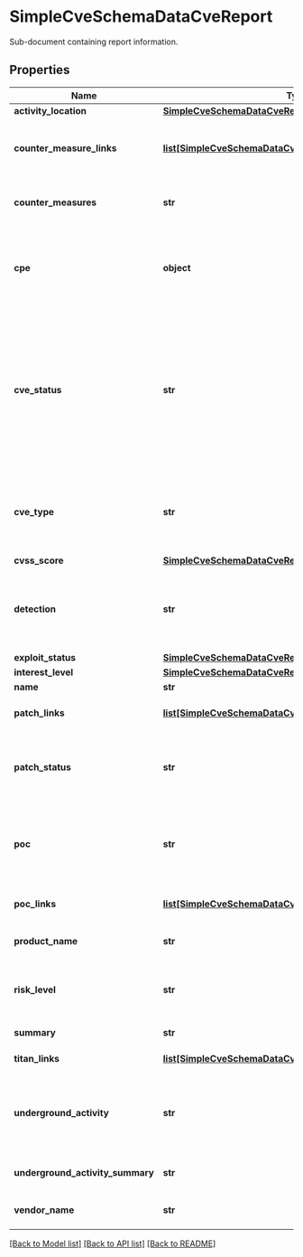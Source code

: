 # SimpleCveSchemaDataCveReport

Sub-document containing report information.

## Properties
Name | Type | Description | Notes
------------ | ------------- | ------------- | -------------
**activity_location** | [**SimpleCveSchemaDataCveReportActivityLocation**](SimpleCveSchemaDataCveReportActivityLocation.md) |  | [optional] 
**counter_measure_links** | [**list[SimpleCveSchemaDataCveReportCounterMeasureLinks]**](SimpleCveSchemaDataCveReportCounterMeasureLinks.md) | Titled URLs to countermeasure information to protect against the CVE. | [optional] 
**counter_measures** | **str** | Summary of &#x60;countermeasures&#x60; to protect against the CVE. | [optional] 
**cpe** | **object** | &#x60;CPE&#x60; (Common Platform Enumeration) is the list of the software affected by the vulnerability. Raw data field. | [optional] 
**cve_status** | **str** | &#x60;status_new&#x60; for recently added CVE; &#x60;status_existing&#x60; for CVE being reported for a while; &#x60;status_historical&#x60; for phased out and not actual at the moment. Allowed values: &#x60;status_existing&#x60;, &#x60;status_new&#x60;, &#x60;status_historical&#x60;. | 
**cve_type** | **str** | Type of CVE, for example: &#x60;Buffer overflow&#x60;, &#x60;Privilege escalation&#x60;, &#x60;Memory corruption&#x60;, etc. | 
**cvss_score** | [**SimpleCveSchemaDataCveReportCvssScore**](SimpleCveSchemaDataCveReportCvssScore.md) |  | [optional] 
**detection** | **str** | Detection (signatures, definitions) exists for the CVE. Allowed values: &#x60;available&#x60;, &#x60;not_available&#x60;. | [optional] 
**exploit_status** | [**SimpleCveSchemaDataCveReportExploitStatus**](SimpleCveSchemaDataCveReportExploitStatus.md) |  | [optional] 
**interest_level** | [**SimpleCveSchemaDataCveReportInterestLevel**](SimpleCveSchemaDataCveReportInterestLevel.md) |  | [optional] 
**name** | **str** | CVE number. | 
**patch_links** | [**list[SimpleCveSchemaDataCveReportPatchLinks]**](SimpleCveSchemaDataCveReportPatchLinks.md) | Titled URLs to available CVE patch. | [optional] 
**patch_status** | **str** | Indicates availability of the CVE patch. Allowed values: &#x60;available&#x60;, &#x60;some_available&#x60;, &#x60;unavailable&#x60;. | [optional] 
**poc** | **str** | Proof of concept code or demonstration exists. Allowed values: &#x60;observed&#x60;, &#x60;not_observed&#x60;, &#x60;alleged_observed&#x60;. | 
**poc_links** | [**list[SimpleCveSchemaDataCveReportPocLinks]**](SimpleCveSchemaDataCveReportPocLinks.md) | Titled URLs to Proofs of Concept of the CVE. | [optional] 
**product_name** | **str** | &#x60;Product name&#x60; of the affected software. | [optional] 
**risk_level** | **str** | Intel471 &#x60;risk level&#x60; of the described CVE. Allowed values: &#x60;high&#x60;, &#x60;medium&#x60;, &#x60;low&#x60;. | 
**summary** | **str** | Intel471 &#x60;summary&#x60; of the CVE. | [optional] 
**titan_links** | [**list[SimpleCveSchemaDataCveReportTitanLinks]**](SimpleCveSchemaDataCveReportTitanLinks.md) | Links to the related titan items. | [optional] 
**underground_activity** | **str** | Describes whether &#x60;underground activity&#x60; is observed for given CVE. Allowed values: &#x60;observed&#x60;, &#x60;not_observed&#x60;. | [optional] 
**underground_activity_summary** | **str** | Describes CVE underground activity. | [optional] 
**vendor_name** | **str** | &#x60;Vendor name&#x60; of the affected software. | [optional] 

[[Back to Model list]](../README.md#documentation-for-models) [[Back to API list]](../README.md#documentation-for-api-endpoints) [[Back to README]](../README.md)



